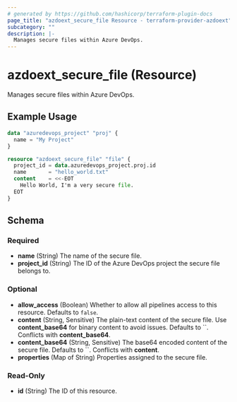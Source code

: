 ```yaml
---
# generated by https://github.com/hashicorp/terraform-plugin-docs
page_title: "azdoext_secure_file Resource - terraform-provider-azdoext"
subcategory: ""
description: |-
  Manages secure files within Azure DevOps.
---
```


# azdoext_secure_file (Resource)

Manages secure files within Azure DevOps.

## Example Usage

```terraform
data "azuredevops_project" "proj" {
  name = "My Project"
}

resource "azdoext_secure_file" "file" {
  project_id = data.azuredevops_project.proj.id
  name       = "hello_world.txt"
  content    = <<-EOT
    Hello World, I'm a very secure file.
  EOT
}
```

<!-- schema generated by tfplugindocs -->
## Schema

### Required

- **name** (String) The name of the secure file.
- **project_id** (String) The ID of the Azure DevOps project the secure file belongs to.

### Optional

- **allow_access** (Boolean) Whether to allow all pipelines access to this resource. Defaults to `false`.
- **content** (String, Sensitive) The plain-text content of the secure file. Use **content_base64** for binary content to avoid issues. Defaults to ``. Conflicts with **content_base64**.
- **content_base64** (String, Sensitive) The base64 encoded content of the secure file. Defaults to ``. Conflicts with **content**.
- **properties** (Map of String) Properties assigned to the secure file.

### Read-Only

- **id** (String) The ID of this resource.


